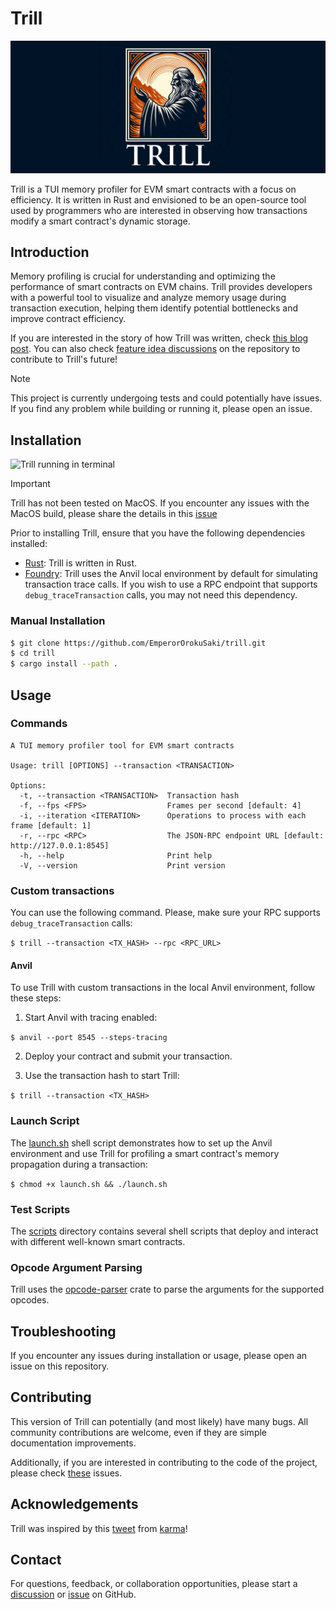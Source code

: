 # Trill

![Trill Banner](./TrillBanner.png)

Trill is a TUI memory profiler for EVM smart contracts with a focus on efficiency. It is written in Rust and envisioned to be an open-source tool used by programmers who are interested in observing how transactions modify a smart contract's dynamic storage.

## Introduction

Memory profiling is crucial for understanding and optimizing the performance of smart contracts on EVM chains. Trill provides developers with a powerful tool to visualize and analyze memory usage during transaction execution, helping them identify potential bottlenecks and improve contract efficiency.

If you are interested in the story of how Trill was written, check [this blog post](https://0xnimara.substack.com/p/building-trill). You can also check [feature idea discussions](https://github.com/EmperorOrokuSaki/trill/discussions) on the repository to contribute to Trill's future!

> [!NOTE]
> This project is currently undergoing tests and could potentially have issues. If you find any problem while building or running it, please open an issue.

## Installation
![Trill running in terminal](./assets/trill.gif)

> [!IMPORTANT]
> Trill has not been tested on MacOS. If you encounter any issues with the MacOS build, please share the details in this [issue](https://github.com/EmperorOrokuSaki/trill/issues/2)

Prior to installing Trill, ensure that you have the following dependencies installed:

- [Rust](https://www.rust-lang.org/tools/install): Trill is written in Rust.
- [Foundry](https://book.getfoundry.sh/getting-started/installation): Trill uses the Anvil local environment by default for simulating transaction trace calls. If you wish to use a RPC endpoint that supports `debug_traceTransaction` calls, you may not need this dependency.

### Manual Installation

```sh
$ git clone https://github.com/EmperorOrokuSaki/trill.git
$ cd trill
$ cargo install --path .
```

## Usage
### Commands
```
A TUI memory profiler tool for EVM smart contracts

Usage: trill [OPTIONS] --transaction <TRANSACTION>

Options:
  -t, --transaction <TRANSACTION>  Transaction hash
  -f, --fps <FPS>                  Frames per second [default: 4]
  -i, --iteration <ITERATION>      Operations to process with each frame [default: 1]
  -r, --rpc <RPC>                  The JSON-RPC endpoint URL [default: http://127.0.0.1:8545]
  -h, --help                       Print help
  -V, --version                    Print version
```

### Custom transactions

You can use the following command. Please, make sure your RPC supports `debug_traceTransaction` calls:

```$ trill --transaction <TX_HASH> --rpc <RPC_URL>```

#### Anvil

To use Trill with custom transactions in the local Anvil environment, follow these steps:

1. Start Anvil with tracing enabled:

```$ anvil --port 8545 --steps-tracing```

2. Deploy your contract and submit your transaction.

3. Use the transaction hash to start Trill:

```$ trill --transaction <TX_HASH>```

### Launch Script
The [launch.sh](./launch.sh) shell script demonstrates how to set up the Anvil environment and use Trill for profiling a smart contract's memory propagation during a transaction:

`$ chmod +x launch.sh && ./launch.sh`

### Test Scripts
The [scripts](./scripts) directory contains several shell scripts that deploy and interact with different well-known smart contracts.

### Opcode Argument Parsing
Trill uses the [opcode-parser](https://github.com/EmperorOrokuSaki/opcode-parser) crate to parse the arguments for the supported opcodes.

## Troubleshooting
If you encounter any issues during installation or usage, please open an issue on this repository.

## Contributing
This version of Trill can potentially (and most likely) have many bugs. All community contributions are welcome, even if they are simple documentation improvements.

Additionally, if you are interested in contributing to the code of the project, please check [these](https://github.com/EmperorOrokuSaki/trill/issues?q=is%3Aissue+is%3Aopen+label%3A%22good+first+issue%22+label%3A%22help+wanted%22+) issues.

## Acknowledgements
Trill was inspired by this [tweet](https://twitter.com/0xkarmacoma/status/1773385937323786662) from [karma](https://twitter.com/0xkarmacoma)!

## Contact
For questions, feedback, or collaboration opportunities, please start a [discussion](https://github.com/EmperorOrokuSaki/trill/discussions) or [issue](https://github.com/EmperorOrokuSaki/trill/issues) on GitHub.

